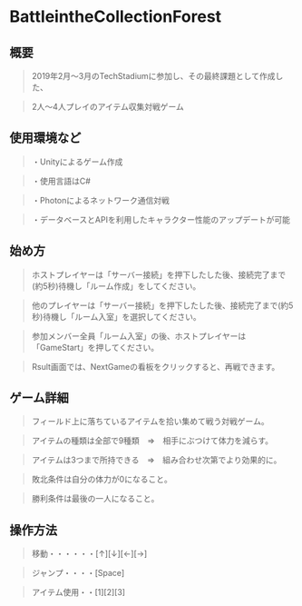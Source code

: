 # BattleintheCollectionForest
## 概要
>2019年2月～3月のTechStadiumに参加し、その最終課題として作成した、

>2人～4人プレイのアイテム収集対戦ゲーム

## 使用環境など
>・Unityによるゲーム作成

>・使用言語はC#

>・Photonによるネットワーク通信対戦

>・データベースとAPIを利用したキャラクター性能のアップデートが可能


## 始め方
>ホストプレイヤーは「サーバー接続」を押下したした後、接続完了まで(約5秒)待機し「ルーム作成」をしてください。

>他のプレイヤーは「サーバー接続」を押下したした後、接続完了まで(約5秒)待機し「ルーム入室」を選択してください。

>参加メンバー全員「ルーム入室」の後、ホストプレイヤーは「GameStart」を押してください。

>Rsult画面では、NextGameの看板をクリックすると、再戦できます。


## ゲーム詳細
>フィールド上に落ちているアイテムを拾い集めて戦う対戦ゲーム。

>アイテムの種類は全部で9種類　⇒　相手にぶつけて体力を減らす。

>アイテムは3つまで所持できる　⇒　組み合わせ次第でより効果的に。

>敗北条件は自分の体力が0になること。

>勝利条件は最後の一人になること。


## 操作方法
>移動・・・・・・[↑][↓][←][→]

>ジャンプ・・・・[Space]

>アイテム使用・・[1][2][3]


